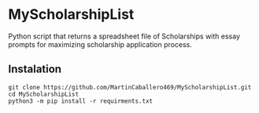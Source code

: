 # MyScholarshipList
Python script that returns a spreadsheet file of Scholarships with essay prompts for maximizing scholarship application process.

## Instalation
```
git clone https://github.com/MartinCaballero469/MyScholarshipList.git
cd MyScholarshipList
python3 -m pip install -r requirments.txt
```
